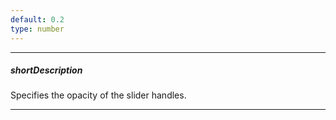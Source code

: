 ```yaml
---
default: 0.2
type: number
---
```

---
##### shortDescription
Specifies the opacity of the slider handles.

---
